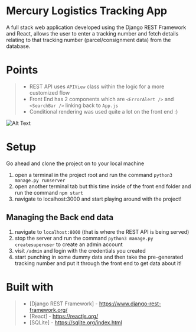 # Mercury Logistics Tracking App
A full stack web application developed using the Django REST Framework and React, allows the user to enter a tracking number and fetch details relating to that tracking number (parcel/consignment data) from the database.

# Points
> * REST API uses ```APIView``` class within the logic for a more customized flow 
> * Front End has 2 components which are ```<ErrorAlert />``` and ```<SearchBar />``` linking back to ```App.js```
> * Conditional rendering was used quite a lot on the front end :)

![Alt Text](https://dev-to-uploads.s3.amazonaws.com/uploads/articles/u1gyw70fxfnpex1f9q5c.png)

# Setup
Go ahead and clone the project on to your local machine 

1. open a terminal in the project root and run the command ```python3 manage.py runserver```
2. open another terminal tab but this time inside of the front end folder and run the command ```npm start```
3. navigate to localhost:3000 and start playing around with the project!

## Managing the Back end data
1. navigate to ```localhost:8000``` (that is where the REST API is being served)
2. stop the server and run the command ```python3 manage.py createsuperuser``` to create an admin account
3. visit ```/admin``` and login with the credentials you created 
4. start punching in some dummy data and then take the pre-generated tracking number and put it through the front end to get data about it!

# Built with
> * [Django REST Framework] - https://www.django-rest-framework.org/
> * [React] - https://reactjs.org/
> * [SQLite] - https://sqlite.org/index.html
